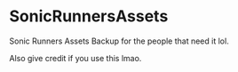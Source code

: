 # SonicRunnersAssets
Sonic Runners Assets Backup for the people that need it lol.

Also give credit if you use this lmao.
